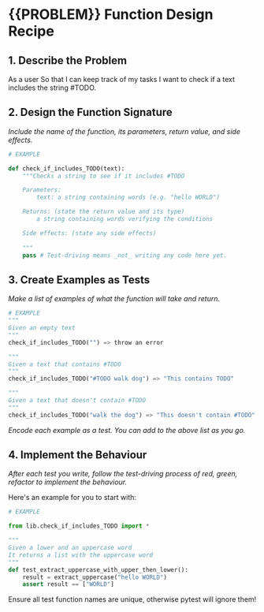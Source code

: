 # {{PROBLEM}} Function Design Recipe

## 1. Describe the Problem

As a user
So that I can keep track of my tasks
I want to check if a text includes the string #TODO.



## 2. Design the Function Signature

_Include the name of the function, its parameters, return value, and side effects._

```python
# EXAMPLE

def check_if_includes_TODO(text):
    """Checks a string to see if it includes #TODO

    Parameters: 
        text: a string containing words (e.g. "hello WORLD")

    Returns: (state the return value and its type)
        a string containing words verifying the conditions

    Side effects: (state any side effects)
        
    """
    pass # Test-driving means _not_ writing any code here yet.
```

## 3. Create Examples as Tests

_Make a list of examples of what the function will take and return._

```python
# EXAMPLE
"""
Given an empty text
"""
check_if_includes_TODO("") => throw an error

"""
Given a text that contains #TODO
"""
check_if_includes_TODO("#TODO walk dog") => "This contains TODO"

"""
Given a text that doesn't contain #TODO
"""
check_if_includes_TODO("walk the dog") => "This doesn't contain #TODO"


```

_Encode each example as a test. You can add to the above list as you go._

## 4. Implement the Behaviour

_After each test you write, follow the test-driving process of red, green, refactor to implement the behaviour._

Here's an example for you to start with:

```python
# EXAMPLE

from lib.check_if_includes_TODO import *

"""
Given a lower and an uppercase word
It returns a list with the uppercase word
"""
def test_extract_uppercase_with_upper_then_lower():
    result = extract_uppercase("hello WORLD")
    assert result == ["WORLD"]

```

Ensure all test function names are unique, otherwise pytest will ignore them!

